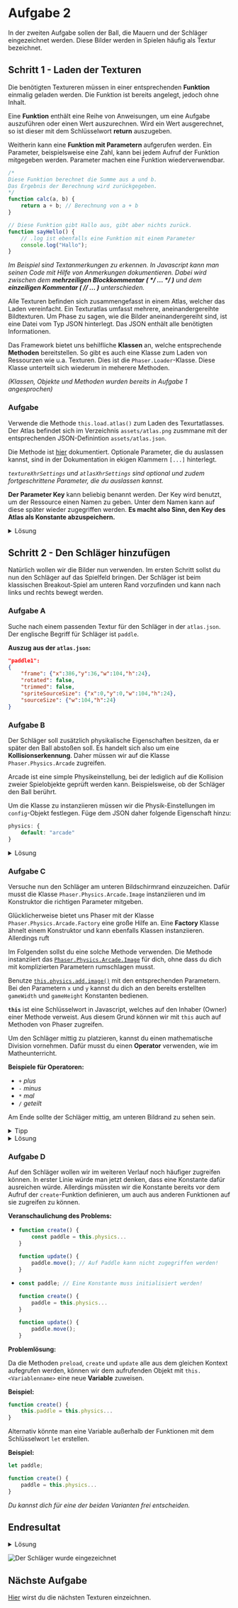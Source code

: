 # Aufgabe 2

In der zweiten Aufgabe sollen der Ball, die Mauern und der Schläger eingezeichnet werden. Diese Bilder werden in Spielen häufig als Textur bezeichnet.

## Schritt 1 - Laden der Texturen

Die benötigten Textureren müssen in einer entsprechenden **Funktion** einmalig geladen werden. Die Funktion ist bereits angelegt, jedoch ohne Inhalt.

Eine **Funktion** enthält eine Reihe von Anweisungen, um eine Aufgabe auszuführen oder einen Wert auszurechnen. Wird ein Wert ausgerechnet, so ist dieser mit dem Schlüsselwort **return** auszugeben.

Weitherin kann eine **Funktion mit Parametern** aufgerufen werden. Ein Parameter, beispielsweise eine Zahl, kann bei jedem Aufruf der Funktion mitgegeben werden. Parameter machen eine Funktion wiederverwendbar.

```javascript
/*
Diese Funktion berechnet die Summe aus a und b.
Das Ergebnis der Berechnung wird zurückgegeben.
*/
function calc(a, b) {
    return a + b; // Berechnung von a + b
}

// Diese Funktion gibt Hallo aus, gibt aber nichts zurück.
function sayHello() {
    // .log ist ebenfalls eine Funktion mit einem Parameter
    console.log("Hallo");
}
```

*Im Beispiel sind Textanmerkungen zu erkennen. In Javascript kann man seinen Code mit Hilfe von Anmerkungen dokumentieren. Dabei wird zwischen dem **mehrzeiligen Blockkommentar ( \*/ ... \*/ )** und dem **einzeiligen Kommentar ( // ... )** unterschieden.*

Alle Texturen befinden sich zusammengefasst in einem Atlas, welcher das Laden vereinfacht. Ein Texturatlas umfasst mehrere, aneinandergereihte Bildtexturen. Um Phase zu sagen, wie die Bilder aneinandergereiht sind, ist eine Datei vom Typ JSON hinterlegt. Das JSON enthält alle benötigten Informationen.

Das Framework bietet uns behilfliche **Klassen** an, welche entsprechende **Methoden** bereitstellen. So gibt es auch eine Klasse zum Laden von Ressourzen wie u.a. Texturen. Dies ist die `Phaser.Loader`-Klasse. Diese Klasse unterteilt sich wiederum in meherere Methoden.

*(Klassen, Objekte und Methoden wurden bereits in Aufgabe 1 angesprochen)*

### Aufgabe

Verwende die Methode `this.load.atlas()` zum Laden des Texurtatlasses. Der Atlas befindet sich im Verzeichnis `assets/atlas.png` zusmmane mit der entsprechenden JSON-Definintion `assets/atlas.json`.

Die Methode ist [hier](https://photonstorm.github.io/phaser3-docs/Phaser.Loader.LoaderPlugin.html#atlas__anchor) dokumentiert. Optionale Parameter, die du auslassen kannst, sind in der Dokumentation in ekigen Klammern `[...]` hinterlegt.

*`textureXhrSettings` und `atlasXhrSettings` sind optional und zudem fortgeschrittene Parameter, die du auslassen kannst.*

**Der Parameter Key** kann beliebig benannt werden. Der Key wird benutzt, um der Ressource einen Namen zu geben. Unter dem Namen kann auf diese später wieder zugegriffen werden. **Es macht also Sinn, den Key des Atlas als Konstante abzuspeichern.**

<details>
<summary>Lösung</summary>

```javascript
function preload() {
    this.load.atlas(atlasKey, "assets/atlas.png", "assets/atlas.json");
}
```

</details>

## Schritt 2 - Den Schläger hinzufügen

Natürlich wollen wir die Bilder nun verwenden. Im ersten Schritt sollst du nun den Schläger auf das Spielfeld bringen. Der Schläger ist beim klassischen Breakout-Spiel am unteren Rand vorzufinden und kann nach links und rechts bewegt werden.

### Aufgabe A

Suche nach einem passenden Textur für den Schläger in der `atlas.json`. Der englische Begriff für Schläger ist `paddle`.

**Auszug aus der `atlas.json`:**

```json
"paddle1":
{
    "frame": {"x":386,"y":36,"w":104,"h":24},
    "rotated": false,
    "trimmed": false,
    "spriteSourceSize": {"x":0,"y":0,"w":104,"h":24},
    "sourceSize": {"w":104,"h":24}
}
```

### Aufgabe B

Der Schläger soll zusätzlich physikalische Eigenschaften besitzen, da er später den Ball abstoßen soll. Es handelt sich also um eine **Kollisionserkennung**. Daher müssen wir auf die Klasse `Phaser.Physics.Arcade` zugreifen.

Arcade ist eine simple Physikeinstellung, bei der lediglich auf die Kollision zweier Spielobjekte geprüft werden kann. Beispielsweise, ob der Schläger den Ball berührt.

Um die Klasse zu instanziieren müssen wir die Physik-Einstellungen im `config`-Objekt festlegen. Füge dem JSON daher folgende Eigenschaft hinzu:

```javascript
physics: {
    default: "arcade"
}
```

<details>
<summary>Lösung</summary>

```javascript
const config = {
    type: Phaser.AUTO,
    width: gameWidth, 
    height: gameHeight,
    scene: {
        preload: preload,
        create: create,
        update: update
    },
    physics: {
        default: "arcade"
    },
    backgroundColor: "#31403d"
};
```

</details>

### Aufgabe C

Versuche nun den Schläger am unteren Bildschirmrand einzuzeichen. Dafür musst die Klasse `Phaser.Physics.Arcade.Image` instanziieren und im Konstruktor die richtigen Parameter mitgeben.

Glücklicherweise bietet uns Phaser mit der Klasse `Phaser.Physics.Arcade.Factory` eine große Hilfe an. Eine **Factory** Klasse ähnelt einem Konstruktor und kann ebenfalls Klassen instanziieren. Allerdings ruft 

Im Folgenden sollst du eine solche Methode verwenden. Die Methode instanziiert das [`Phaser.Physics.Arcade.Image`](https://photonstorm.github.io/phaser3-docs/Phaser.Physics.Arcade.Image.html) für dich, ohne dass du dich mit komplizierten Parametern rumschlagen musst. 

Benutze [`this.physics.add.image()`](https://photonstorm.github.io/phaser3-docs/Phaser.Physics.Arcade.Factory.html#image__anchor) mit den entsprechenden Parametern. Bei den Parametern `x` und `y` kannst du dich an den bereits erstellten `gameWidth` und `gameHeight` Konstanten bedienen.

**`this`** ist eine Schlüsselwort in Javascript, welches auf den Inhaber (Owner) einer Methode verweist. Aus diesem Grund können wir mit `this` auch auf Methoden von Phaser zugreifen.

Um den Schläger mittig zu platzieren, kannst du einen mathematische Division vornehmen. Dafür musst du einen **Operator** verwenden, wie im Matheunterricht.

**Beispiele für Operatoren:**

- `+` *plus*
- `-` *minus*
- `*` *mal*
- `/` *geteilt*

Am Ende sollte der Schläger mittig, am unteren Bildrand zu sehen sein.

<details>
<summary>Tipp</summary>

Du musst die Spielbreite durch zwei teilen.

</details>

<details>
<summary>Lösung</summary>

Die Berechnung zur x-Position des Schlägers lautet somit:

**Oberhalb in der Datei definiert:**
```javascript
const paddleWidth = 104;
```

**Die `create`-Funktion**
```javascript
function create() {
    this.physics.add.image(gameWidth / 2, paddleYPos, atlasKey, "paddle1");
}
```

</details>

### Aufgabe D

Auf den Schläger wollen wir im weiteren Verlauf noch häufiger zugreifen können. In erster Linie würde man jetzt denken, dass eine Konstante dafür ausreichen würde. Allerdings müssten wir die Konstante bereits vor dem Aufruf der `create`-Funktion definieren, um auch aus anderen Funktionen auf sie zugreifen zu können.

**Veranschaulichung des Problems:**

-   ```javascript
    function create() {
        const paddle = this.physics...
    }

    function update() {
        paddle.move(); // Auf Paddle kann nicht zugegriffen werden!
    }
    ```
-   ```javascript
    const paddle; // Eine Konstante muss initialisiert werden!
    
    function create() {
        paddle = this.physics...
    }

    function update() {
        paddle.move();
    }
    ```

**Problemlösung:**

Da die Methoden `preload`, `create` und `update` alle aus dem gleichen Kontext aufegrufen werden, können wir dem aufrufenden Objekt mit `this.<Variablenname>` eine neue **Variable** zuweisen.

**Beispiel:**

```javascript
function create() {
    this.paddle = this.physics...
}
```

Alternativ könnte man eine Variable außerhalb der Funktionen mit dem Schlüsselwort `let` erstellen.

**Beispiel:**

```javascript
let paddle;

function create() {
    paddle = this.physics...
}
```

*Du kannst dich für eine der beiden Varianten frei entscheiden.*

## Endresultat

<details>
<summary>Lösung</summary>

```javascript
function create() {
    this.paddle = this.physics.add.image(gameWidth / 2, paddleYPos, atlasKey, "paddle1");
}
```

**Alternative Lösung:**

```javascript
// Deklaration über der create-Funktion
let paddle; 

function create() {
    // Definition in der create-Funktion
    paddle = this.physics.add.image(gameWidth / 2, paddleYPos, atlasKey, "paddle1");
}
```

***
</details>

![Der Schläger wurde eingezeichnet](Aufgabe2.png)

## Nächste Aufgabe

[Hier](Aufgabe3.md) wirst du die nächsten Texturen einzeichnen.